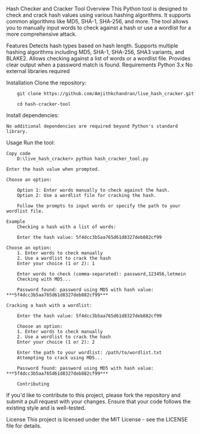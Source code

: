 Hash Checker and Cracker Tool
Overview
	This Python tool is designed to check and crack hash values using various hashing algorithms. It supports common algorithms like MD5, SHA-1, SHA-256, and more. The tool allows you to manually input 	words to check against a hash or use a wordlist for a more comprehensive attack.

Features
	Detects hash types based on hash length.
	Supports multiple hashing algorithms including MD5, SHA-1, SHA-256, SHA3 variants, and BLAKE2.
	Allows checking against a list of words or a wordlist file.
	Provides clear output when a password match is found.
	Requirements
	Python 3.x
	No external libraries required
  
Installation
	Clone the repository:

		git clone https://github.com/Amjithkchandran/live_hash_cracker.git
		
		cd hash-cracker-tool

Install dependencies:

	No additional dependencies are required beyond Python's standard library.

Usage
	Run the tool:

	Copy code
		D:\live_hash_cracker> python hash_cracker_tool.py
	
	Enter the hash value when prompted.

	Choose an option:

		Option 1: Enter words manually to check against the hash.
		Option 2: Use a wordlist file for cracking the hash.
  
		Follow the prompts to input words or specify the path to your wordlist file.

	Example
		Checking a hash with a list of words:
  
		Enter the hash value: 5f4dcc3b5aa765d61d8327deb882cf99
		
  	Choose an option:
		1. Enter words to check manually
		2. Use a wordlist to crack the hash
		Enter your choice (1 or 2): 1
  
		Enter words to check (comma-separated): password,123456,letmein
		Checking with MD5...
  
		Password found: password using MD5 with hash value: ***5f4dcc3b5aa765d61d8327deb882cf99***
  
	Cracking a hash with a wordlist:
 
		Enter the hash value: 5f4dcc3b5aa765d61d8327deb882cf99
  
		Choose an option:
		1. Enter words to check manually
		2. Use a wordlist to crack the hash
		Enter your choice (1 or 2): 2
  
		Enter the path to your wordlist: /path/to/wordlist.txt
		Attempting to crack using MD5...
  
		Password found: password using MD5 with hash value: ***5f4dcc3b5aa765d61d8327deb882cf99***
  
		Contributing
  
If you'd like to contribute to this project, please fork the repository and submit a pull request with your changes. Ensure that your code follows the existing style and is well-tested.

License
	This project is licensed under the MIT License - see the LICENSE file for details.
